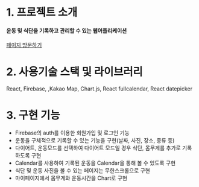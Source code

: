 # 1. 프로젝트 소개

#### 운동 및 식단을 기록하고 관리할 수 있는 웹어플리케이션

[페이지 방문하기](https://workoutday-b082f.web.app/)

# 2. 사용기술 스택 및 라이브러리

React, Firebase, ,Kakao Map, Chart.js, React fullcalendar, React datepicker

# 3. 구현 기능

- Firebase의 auth를 이용한 회원가입 및 로그인 기능
- 운동을 구체적으로 기록할 수 있는 기능을 구현(날짜, 사진, 장소, 종류 등)
- 다이어트, 운동모드를 선택하여 다이어트 모드일 경우 식단, 몸무게를 추가로 기록하도록 구현
- Calendar를 사용하여 기록된 운동을 Calendar을 통해 볼 수 있도록 구현
- 식단 및 운동 사진을 볼 수 있는 페이지는 무한스크롤으로 구현
- 마이페이지에서 몸무게와 운동시간을 Chart로 구현
